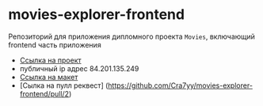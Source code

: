 # movies-explorer-frontend
Репозиторий для приложения дипломного проекта `Movies`, включающий frontend часть приложения

* [Ссылка на проект](https://cra7y.movies.nomoredomains.sbs)
* публичный ip адрес 84.201.135.249
* [Ссылка на макет](https://www.figma.com/file/rutJitrP1PvOuk9VpARHhp/Diploma-(Copy)?node-id=891%3A3857)
* [Сылка на пулл реквест] (https://github.com/Cra7yy/movies-explorer-frontend/pull/2)
